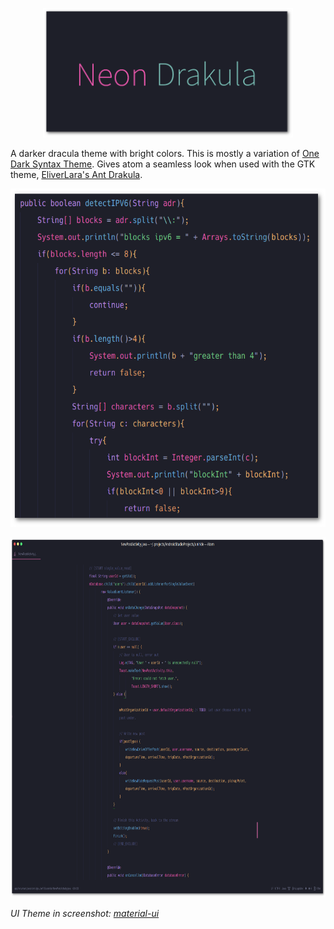 <p align="center">
  <img width="400" height="207" src="https://github.com/akshat46/neon-drakula-syntax/blob/master/images/neon-drakula.png?raw=true">
</p>

A darker dracula theme with bright colors. This is mostly a variation of [One Dark Syntax Theme](https://github.com/atom/one-dark-syntax). Gives atom a seamless look when used with the GTK theme, [EliverLara's Ant Drakula](https://github.com/EliverLara/Ant-Dracula).


<p align="center">
  <img width="600" height="541" src="https://github.com/akshat46/neon-drakula-syntax/blob/master/images/screenshot2.png?raw=true">
</p>

<p align="center">
  <img width="800" height="576" src="https://github.com/akshat46/neon-drakula-syntax/blob/master/images/screenshot.png?raw=true">
</p>

_UI Theme in screenshot: [material-ui](https://github.com/atom-material/atom-material-ui)_
